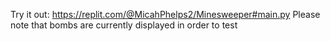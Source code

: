 Try it out: https://replit.com/@MicahPhelps2/Minesweeper#main.py
Please note that bombs are currently displayed in order to test
